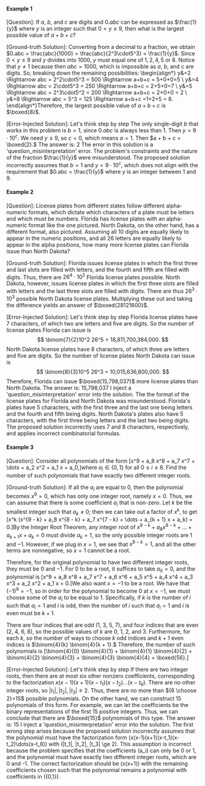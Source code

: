#### Example 1

[Question]:
If $a$, $b$, and $c$ are digits and $0.abc$ can be expressed as $\frac{1}{y}$ where $y$ is an integer such that $0<y\le9$, then what is the largest possible value of $a+b+c$?

[Ground-truth Solution]:
Converting from a decimal to a fraction, we obtain $0.abc = \frac{abc}{1000} = \frac{abc}{2^3\cdot5^3} = \frac{1}{y}$. Since $0<y\le9$ and $y$ divides into $1000$, $y$ must equal one of $1,2,4,5$ or $8$. Notice that $y\neq1$ because then $abc = 1000$, which is impossible as $a$, $b$, and $c$ are digits. So, breaking down the remaining possibilities: \begin{align*}
y&=2 \Rightarrow abc = 2^2\cdot5^3 = 500 \Rightarrow a+b+c = 5+0+0=5 \\
y&=4 \Rightarrow abc = 2\cdot5^3 = 250 \Rightarrow a+b+c = 2+5+0=7 \\
y&=5 \Rightarrow abc = 2^3\cdot5^2 = 200 \Rightarrow a+b+c = 2+0+0 = 2 \\
y&=8 \Rightarrow abc = 5^3 = 125 \Rightarrow a+b+c =1+2+5 = 8.
\end{align*}Therefore, the largest possible value of $a+b+c$ is $\boxed{8}$.

[Error-Injected Solution]:
Let's think step by step
The only single-digit $b$ that works in this problem is $b = 1,$
since $0.abc$ is always less than $1.$
Then $y = 9 \cdot 10^c.$
We need $y \le 9,$ so $c = 0,$ which means $a = 1.$
Then $a + b + c = \boxed{2}.$
The answer is: 2
<explanation>
The error in this solution is a 'question_misinterpretation' error. The problem's constraints and the nature of the fraction $\frac{1}{y}$ were misunderstood. The proposed solution incorrectly assumes that $b = 1$ and $y = 9 \cdot 10^c$, which does not align with the requirement that $0.abc = \frac{1}{y}$ where $y$ is an integer between 1 and 9.
</explanation>

#### Example 2
[Question]:
License plates from different states follow different alpha-numeric formats, which dictate which characters of a plate must be letters and which must be numbers. Florida has license plates with an alpha-numeric format like the one pictured. North Dakota, on the other hand, has a different format, also pictured. Assuming all 10 digits are equally likely to appear in the numeric positions, and all 26 letters are equally likely to appear in the alpha positions, how many more license plates can Florida issue than North Dakota?

[Ground-truth Solution]:
Florida issues license plates in which the first three and last slots are filled with letters, and the fourth and fifth are filled with digits. Thus, there are $26^4 \cdot 10^2$ Florida license plates possible. North Dakota, however, issues license plates in which the first three slots are filled with letters and the last three slots are filled with digits. There are thus $26^3 \cdot 10^3$ possible North Dakota license plates. Multiplying these out and taking the difference yields an answer of $\boxed{28121600}$.

[Error-Injected Solution]:
Let's think step by step
Florida license plates have 7 characters, of which two are letters and five are digits.
So the number of license plates Florida can issue is
$$
\binom{7}{2}10^2 26^5 = 18,811,700,384,000.
$$
North Dakota license plates have 8 characters, of which three are letters and five are digits.
So the number of license plates North Dakota can issue is
$$
\binom{8}{3}10^5 26^3 = 10,015,636,800,000.
$$
Therefore, Florida can issue $\boxed{15,798,037}$ more license plates than North Dakota.
The answer is: 15,798,037
<explanation>
I inject a 'question_misinterpretation' error into the solution. The the format of the license plates for Florida and North Dakota was misunderstood. Florida's plates have 5 characters, with the first three and the last one being letters and the fourth and fifth being digits. North Dakota's plates also have 5 characters, with the first three being letters and the last two being digits. The proposed solution incorrectly uses 7 and 8 characters, respectively, and applies incorrect combinatorial formulas.
</explanation>

#### Example 3

[Question]:
Consider all polynomials of the form
\[x^9 + a_8 x^8 + a_7 x^7 + \dots + a_2 x^2 + a_1 x + a_0,\]where $a_i \in \{0,1\}$ for all $0 \le i \le 8.$  Find the number of such polynomials that have exactly two different integer roots.

[Ground-truth Solution]:
If all the $a_i$ are equal to 0, then the polynomial becomes $x^9 = 0,$ which has only one integer root, namely $x = 0.$  Thus, we can assume that there is some coefficient $a_i$ that is non-zero.  Let $k$ be the smallest integer such that $a_k \neq 0$; then we can take out a factor of $x^k,$ to get
\[x^k (x^{9 - k} + a_8 x^{8 - k} + a_7 x^{7 - k} + \dots + a_{k + 1} x + a_k) = 0.\]By the Integer Root Theorem, any integer root of $x^{9 - k} + a_8 x^{8 - k} + \dots + a_{k + 1} x + a_k = 0$ must divide $a_k = 1,$ so the only possible integer roots are 1 and $-1.$ However, if we plug in $x = 1,$ we see that $x^{9 - k} = 1,$ and all the other terms are nonnegative, so $x = 1$ cannot be a root.

Therefore, for the original polynomial to have two different integer roots, they must be 0 and $-1.$  For 0 to be a root, it suffices to take $a_0 = 0,$ and the polynomial is
\[x^9 + a_8 x^8 + a_7 x^7 + a_6 x^6 + a_5 x^5 + a_4 x^4 + a_3 x^3 + a_2 x^2 + a_1 x = 0.\]We also want $x = -1$ to be a root.  We have that $(-1)^9 = -1,$ so in order for the polynomial to become 0 at $x = -1,$ we must choose some of the $a_i$ to be equal to 1.  Specifically, if $k$ is the number of $i$ such that $a_i = 1$ and $i$ is odd, then the number of $i$ such that $a_i = 1$ and $i$ is even must be $k + 1.$

There are four indices that are odd (1, 3, 5, 7), and four indices that are even (2, 4, 6, 8), so the possible values of $k$ are 0, 1, 2, and 3.
Furthermore, for each $k,$ so the number of ways to choose $k$ odd indices and $k + 1$ even indices is $\binom{4}{k} \binom{4}{k + 1}.$  Therefore, the number of such polynomials is
\[\binom{4}{0} \binom{4}{1} + \binom{4}{1} \binom{4}{2} + \binom{4}{2} \binom{4}{3} + \binom{4}{3} \binom{4}{4} = \boxed{56}.\]

[Error-Injected Solution]:
Let's think step by step
If there are two integer roots, then there are at most six other nonzero coefficients,
corresponding to the factorization $x(x-1)(x+1)(x-t_1)(x-t_2)\dots(x-t_6).$
There are no other integer roots, so $|t_1|, |t_2|, |t_3| \ge 2.$
Thus, there are no more than ${6 \choose 2}=15$ possible polynomials.
On the other hand, we can construct $15$ polynomials of this form.
For example, we can let the coefficients be the binary representations of the first $15$ positive integers.
Thus, we can conclude that there are $\boxed{15}$ polynomials of this type.
The answer is: 15
<explanation>
I inject a 'question_misinterpretation' error into the solution. The first wrong step arises because the proposed solution incorrectly assumes that the polynomial must have the factorization form \(x(x-1)(x+1)(x-t_1)(x-t_2)\dots(x-t_6)\) with \(|t_1|, |t_2|, |t_3| \ge 2\). This assumption is incorrect because the problem specifies that the coefficients \(a_i\) can only be 0 or 1, and the polynomial must have exactly two different integer roots, which are 0 and -1. The correct factorization should be \(x(x+1)\) with the remaining coefficients chosen such that the polynomial remains a polynomial with coefficients in \(\{0,1\}\).
</explanation>
